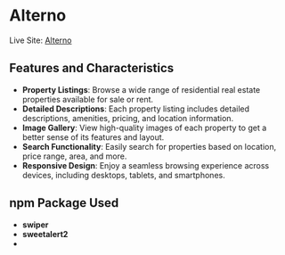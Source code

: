 # Alterno

Live Site: [Alterno](https://alterno-auth.web.app/)

## Features and Characteristics

- **Property Listings**: Browse a wide range of residential real estate properties available for sale or rent.
- **Detailed Descriptions**: Each property listing includes detailed descriptions, amenities, pricing, and location information.
- **Image Gallery**: View high-quality images of each property to get a better sense of its features and layout.
- **Search Functionality**: Easily search for properties based on location, price range, area, and more.
- **Responsive Design**: Enjoy a seamless browsing experience across devices, including desktops, tablets, and smartphones.

## npm Package Used

- **swiper**
- **sweetalert2**
-
